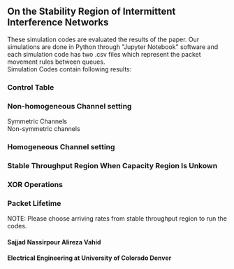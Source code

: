 ##  On the Stability Region of Intermittent Interference Networks
These simulation codes are evaluated the results of the paper. Our simulations are done in Python through "Jupyter Notebook" software and each simulation code has two .csv files which represent the packet movement rules between queues.\
Simulation Codes contain following results:

### Control Table

### Non-homogeneous Channel setting
Symmetric Channels\
Non-symmetric channels

### Homogeneous Channel setting

### Stable Throughput Region When Capacity Region Is Unkown

### XOR Operations

### Packet Lifetime

NOTE: Please choose arriving rates from stable throughput region to run the codes. 

#### Sajjad Nassirpour     Alireza Vahid
#### Electrical Engineering at University of Colorado Denver
